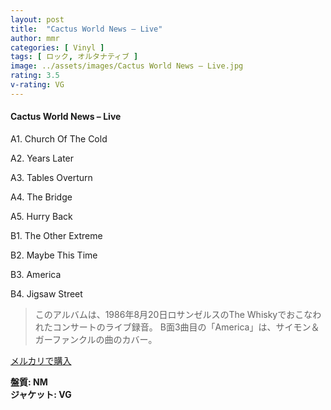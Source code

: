 ```yaml
---
layout: post
title:  "Cactus World News – Live"
author: mmr
categories: [ Vinyl ]
tags: [ ロック, オルタナティブ ]
image: ../assets/images/Cactus World News – Live.jpg
rating: 3.5
v-rating: VG
---
```


#### Cactus World News – Live

A1. Church Of The Cold

A2. Years Later

A3. Tables Overturn

A4. The Bridge

A5. Hurry Back

B1. The Other Extreme

B2. Maybe This Time

B3. America

B4. Jigsaw Street

> このアルバムは、1986年8月20日ロサンゼルスのThe Whiskyでおこなわれたコンサートのライブ録音。 
B面3曲目の「America」は、サイモン＆ガーファンクルの曲のカバー。

[メルカリで購入](https://jp.mercari.com/item/m64383057975)

<div class="mt-4 mb-4 d-flex align-items-center">
<strong class="mr-1">盤質: NM</strong>
</div>
<div class="mt-4 mb-4 d-flex align-items-center">
<strong class="mr-1">ジャケット: VG</strong>
</div>

